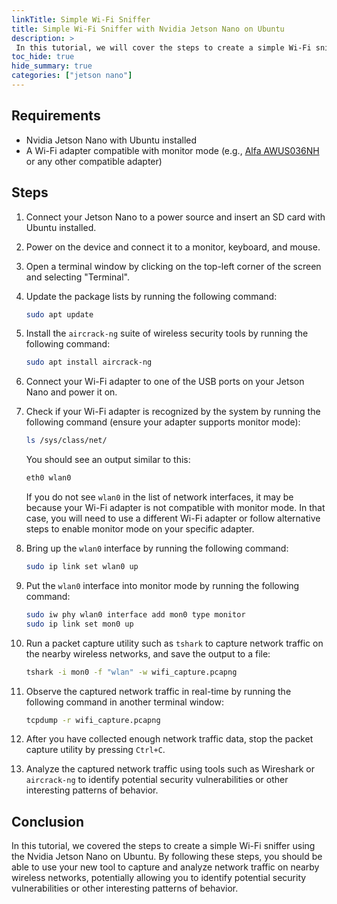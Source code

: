 ```yaml
---
linkTitle: Simple Wi-Fi Sniffer
title: Simple Wi-Fi Sniffer with Nvidia Jetson Nano on Ubuntu
description: >
 In this tutorial, we will cover the steps to create a simple Wi-Fi sniffer using the Nvidia Jetson Nano on Ubuntu. This tool can be used to capture and analyze network traffic on nearby wireless networks, allowing you to gain insights into how data is transmitted over the air, identify potential security vulnerabilities, or potentially intercept sensitive information if no security measures are in place.
toc_hide: true
hide_summary: true
categories: ["jetson nano"]
---
```


## Requirements
- Nvidia Jetson Nano with Ubuntu installed
- A Wi-Fi adapter compatible with monitor mode (e.g., [Alfa AWUS036NH](https://www.amazon.com/s?k=Alfa-Network-AWUS036NH-Raspberry-Tinkerers) or any other compatible adapter)

## Steps
1. Connect your Jetson Nano to a power source and insert an SD card with Ubuntu installed.
2. Power on the device and connect it to a monitor, keyboard, and mouse.
3. Open a terminal window by clicking on the top-left corner of the screen and selecting "Terminal".
4. Update the package lists by running the following command:
   ```bash
   sudo apt update
   ```
5. Install the `aircrack-ng` suite of wireless security tools by running the following command:
   ```bash
   sudo apt install aircrack-ng
   ```
6. Connect your Wi-Fi adapter to one of the USB ports on your Jetson Nano and power it on.
7. Check if your Wi-Fi adapter is recognized by the system by running the following command (ensure your adapter supports monitor mode):
   ```bash
   ls /sys/class/net/
   ```
   You should see an output similar to this:
   ```bash
   eth0 wlan0
   ```
   If you do not see `wlan0` in the list of network interfaces, it may be because your Wi-Fi adapter is not compatible with monitor mode. In that case, you will need to use a different Wi-Fi adapter or follow alternative steps to enable monitor mode on your specific adapter.

8. Bring up the `wlan0` interface by running the following command:
   ```bash
   sudo ip link set wlan0 up
   ```
9. Put the `wlan0` interface into monitor mode by running the following command:
   ```bash
   sudo iw phy wlan0 interface add mon0 type monitor
   sudo ip link set mon0 up
   ```

10. Run a packet capture utility such as `tshark` to capture network traffic on the nearby wireless networks, and save the output to a file:
    ```bash
    tshark -i mon0 -f "wlan" -w wifi_capture.pcapng
    ```
11. Observe the captured network traffic in real-time by running the following command in another terminal window:
    ```bash
    tcpdump -r wifi_capture.pcapng
    ```

12. After you have collected enough network traffic data, stop the packet capture utility by pressing `Ctrl+C`. 

13. Analyze the captured network traffic using tools such as Wireshark or `aircrack-ng` to identify potential security vulnerabilities or other interesting patterns of behavior.

## Conclusion
In this tutorial, we covered the steps to create a simple Wi-Fi sniffer using the Nvidia Jetson Nano on Ubuntu. By following these steps, you should be able to use your new tool to capture and analyze network traffic on nearby wireless networks, potentially allowing you to identify potential security vulnerabilities or other interesting patterns of behavior.

